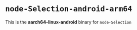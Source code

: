 # `node-Selection-android-arm64`

This is the **aarch64-linux-android** binary for `node-Selection`
